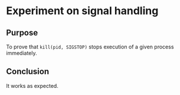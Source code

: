 # Experiment on signal handling

## Purpose

To prove that `kill(pid, SIGSTOP)` stops execution of a given process immediately.

## Conclusion

It works as expected.
